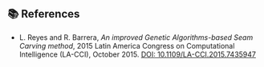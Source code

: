 ## 📚 References

- L. Reyes and R. Barrera, *An improved Genetic Algorithms-based Seam Carving method*, 2015 Latin America Congress on Computational Intelligence (LA-CCI), October 2015. [DOI: 10.1109/LA-CCI.2015.7435947](https://doi.org/10.1109/LA-CCI.2015.7435947)
